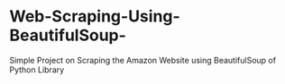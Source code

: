 # Web-Scraping-Using-BeautifulSoup-
Simple Project on  Scraping the Amazon Website using BeautifulSoup of Python Library   
